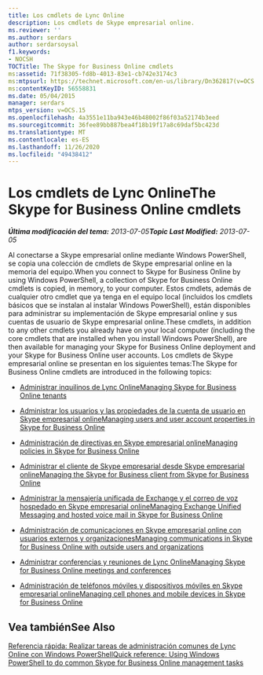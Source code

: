 ```yaml
---
title: Los cmdlets de Lync Online
description: Los cmdlets de Skype empresarial online.
ms.reviewer: ''
ms.author: serdars
author: serdarsoysal
f1.keywords:
- NOCSH
TOCTitle: The Skype for Business Online cmdlets
ms:assetid: 71f38305-fd8b-4013-83e1-cb742e3174c3
ms:mtpsurl: https://technet.microsoft.com/en-us/library/Dn362817(v=OCS.15)
ms:contentKeyID: 56558831
ms.date: 05/04/2015
manager: serdars
mtps_version: v=OCS.15
ms.openlocfilehash: 4a3551e11ba943e46b48002f86f03a52174b3eed
ms.sourcegitcommit: 36fee89bb887bea4f18b19f17a8c69daf5bc423d
ms.translationtype: MT
ms.contentlocale: es-ES
ms.lasthandoff: 11/26/2020
ms.locfileid: "49438412"
---
```

# <a name="the-skype-for-business-online-cmdlets"></a><span data-ttu-id="de441-103">Los cmdlets de Lync Online</span><span class="sxs-lookup"><span data-stu-id="de441-103">The Skype for Business Online cmdlets</span></span>

<div data-xmlns="http://www.w3.org/1999/xhtml">

<div class="topic" data-xmlns="http://www.w3.org/1999/xhtml" data-msxsl="urn:schemas-microsoft-com:xslt" data-cs="https://msdn.microsoft.com/">

<div data-asp="https://msdn2.microsoft.com/asp">



</div>

<div id="mainSection">

<div id="mainBody"><span data-ttu-id="de441-104">

<span> </span></span><span class="sxs-lookup"><span data-stu-id="de441-104">

<span> </span></span></span>

<span data-ttu-id="de441-105">_**Última modificación del tema:** 2013-07-05_</span><span class="sxs-lookup"><span data-stu-id="de441-105">_**Topic Last Modified:** 2013-07-05_</span></span>

<span data-ttu-id="de441-106">Al conectarse a Skype empresarial online mediante Windows PowerShell, se copia una colección de cmdlets de Skype empresarial online en la memoria del equipo.</span><span class="sxs-lookup"><span data-stu-id="de441-106">When you connect to Skype for Business Online by using Windows PowerShell, a collection of Skype for Business Online cmdlets is copied, in memory, to your computer.</span></span> <span data-ttu-id="de441-107">Estos cmdlets, además de cualquier otro cmdlet que ya tenga en el equipo local (incluidos los cmdlets básicos que se instalan al instalar Windows PowerShell), están disponibles para administrar su implementación de Skype empresarial online y sus cuentas de usuario de Skype empresarial online.</span><span class="sxs-lookup"><span data-stu-id="de441-107">These cmdlets, in addition to any other cmdlets you already have on your local computer (including the core cmdlets that are installed when you install Windows PowerShell), are then available for managing your Skype for Business Online deployment and your Skype for Business Online user accounts.</span></span> <span data-ttu-id="de441-108">Los cmdlets de Skype empresarial online se presentan en los siguientes temas:</span><span class="sxs-lookup"><span data-stu-id="de441-108">The Skype for Business Online cmdlets are introduced in the following topics:</span></span>

  - [<span data-ttu-id="de441-109">Administrar inquilinos de Lync Online</span><span class="sxs-lookup"><span data-stu-id="de441-109">Managing Skype for Business Online tenants</span></span>](https://docs.microsoft.com/skypeforbusiness/set-up-your-computer-for-windows-powershell/manage-skype-for-business-online-organizations)

  - [<span data-ttu-id="de441-110">Administrar los usuarios y las propiedades de la cuenta de usuario en Skype empresarial online</span><span class="sxs-lookup"><span data-stu-id="de441-110">Managing users and user account properties in Skype for Business Online</span></span>](https://docs.microsoft.com/skypeforbusiness/manage/user-accounts/user-accounts)

  - [<span data-ttu-id="de441-111">Administración de directivas en Skype empresarial online</span><span class="sxs-lookup"><span data-stu-id="de441-111">Managing policies in Skype for Business Online</span></span>](https://docs.microsoft.com/office365/enterprise/powershell/manage-skype-for-business-online-policies-with-office-365-powershell)

  - [<span data-ttu-id="de441-112">Administrar el cliente de Skype empresarial desde Skype empresarial online</span><span class="sxs-lookup"><span data-stu-id="de441-112">Managing the Skype for Business client from Skype for Business Online</span></span>](https://docs.microsoft.com/skypeforbusiness/set-up-skype-for-business-online/deploy-the-skype-for-business-client-in-office-365)

  - [<span data-ttu-id="de441-113">Administrar la mensajería unificada de Exchange y el correo de voz hospedado en Skype empresarial online</span><span class="sxs-lookup"><span data-stu-id="de441-113">Managing Exchange Unified Messaging and hosted voice mail in Skype for Business Online</span></span>](https://docs.microsoft.com/skypeforbusiness/set-up-your-computer-for-windows-powershell/manage-exchange-unified-messaging-and-hosted-voicemail)

  - [<span data-ttu-id="de441-114">Administración de comunicaciones en Skype empresarial online con usuarios externos y organizaciones</span><span class="sxs-lookup"><span data-stu-id="de441-114">Managing communications in Skype for Business Online with outside users and organizations</span></span>](https://docs.microsoft.com/skypeforbusiness/set-up-skype-for-business-online/allow-users-to-contact-external-skype-for-business-users)

  - [<span data-ttu-id="de441-115">Administrar conferencias y reuniones de Lync Online</span><span class="sxs-lookup"><span data-stu-id="de441-115">Managing Skype for Business Online meetings and conferences</span></span>](https://docs.microsoft.com/skypeforbusiness/manage/conferencing/conferencing-policies)

  - [<span data-ttu-id="de441-116">Administración de teléfonos móviles y dispositivos móviles en Skype empresarial online</span><span class="sxs-lookup"><span data-stu-id="de441-116">Managing cell phones and mobile devices in Skype for Business Online</span></span>](https://docs.microsoft.com/skypeforbusiness/set-up-policies-in-your-organization/set-up-mobile-policies-for-your-organization)

<div>

## <a name="see-also"></a><span data-ttu-id="de441-117">Vea también</span><span class="sxs-lookup"><span data-stu-id="de441-117">See Also</span></span>


[<span data-ttu-id="de441-118">Referencia rápida: Realizar tareas de administración comunes de Lync Online con Windows PowerShell</span><span class="sxs-lookup"><span data-stu-id="de441-118">Quick reference: Using Windows PowerShell to do common Skype for Business Online management tasks</span></span>](https://docs.microsoft.com/office365/enterprise/powershell/manage-skype-for-business-online-with-office-365-powershell)  
  

<span data-ttu-id="de441-119"></div>

</div>

<span> </span>

</div>

</div>

</span><span class="sxs-lookup"><span data-stu-id="de441-119"></div>

</div>

<span> </span>

</div>

</div>

</span></span></div>

